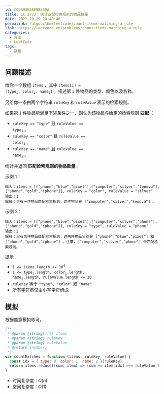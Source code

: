 ```yaml
---
id: C99A98B0EE9B369A
title: LC 1773. 统计匹配检索规则的物品数量
date: 2022-10-29 20:48:46
permalink: /algorithm/leetcode/count-items-matching-a-rule
link: https://leetcode.cn/problems/count-items-matching-a-rule
categories:
  - 算法
  - LeetCode
tags:
  - 数组
---
```


<Level :type='1'/>

## 问题描述

给你一个数组 `items` ，其中 <code>items[i] = [type<sub>i</sub>, color<sub>i</sub>, name<sub>i</sub>]</code> ，描述第 `i` 件物品的类型、颜色以及名称。

另给你一条由两个字符串 `ruleKey` 和 `ruleValue` 表示的检索规则。

如果第 `i` 件物品能满足下述条件之一，则认为该物品与给定的检索规则 **匹配** ：

- `ruleKey == "type"` 且 <code>ruleValue == type<sub>i</sub></code> 。
- `ruleKey == "color"` 且 <code>ruleValue == color<sub>i</sub></code> 。
- `ruleKey == "name"` 且 <code>ruleValue == name<sub>i</sub></code> 。

统计并返回 **匹配检索规则的物品数量** 。

示例 1：

```text
输入：items = [["phone","blue","pixel"],["computer","silver","lenovo"],["phone","gold","iphone"]], ruleKey = "color", ruleValue = "silver"
输出：1
解释：只有一件物品匹配检索规则，这件物品是 ["computer","silver","lenovo"] 。
```

示例 2：

```text
输入：items = [["phone","blue","pixel"],["computer","silver","phone"],["phone","gold","iphone"]], ruleKey = "type", ruleValue = "phone"
输出：2
解释：只有两件物品匹配检索规则，这两件物品分别是 ["phone","blue","pixel"] 和 ["phone","gold","iphone"] 。注意，["computer","silver","phone"] 未匹配检索规则。
```

提示：

- <code>1 <= items.length <= 10<sup>4</sup></code>
- <code>1 <= type<sub>i</sub>.length, color<sub>i</sub>.length, name<sub>i</sub>.length, ruleValue.length <= 10</code>
- `ruleKey` 等于 `"type"`、`"color"` 或 `"name"`
- 所有字符串仅由小写字母组成

## 模拟

根据题意模拟即可。

```javascript
/**
 * @param {string[][]} items
 * @param {string} ruleKey
 * @param {string} ruleValue
 * @return {number}
 */
var countMatches = function (items, ruleKey, ruleValue) {
  const idx = { type: 0, color: 1, name: 2 }[ruleKey]
  return items.reduce((sum, item) => (sum += item[idx] === ruleValue ? 1 : 0), 0)
}
```

- 时间复杂度：$O(n)$
- 空间复杂度：$O(1)$
